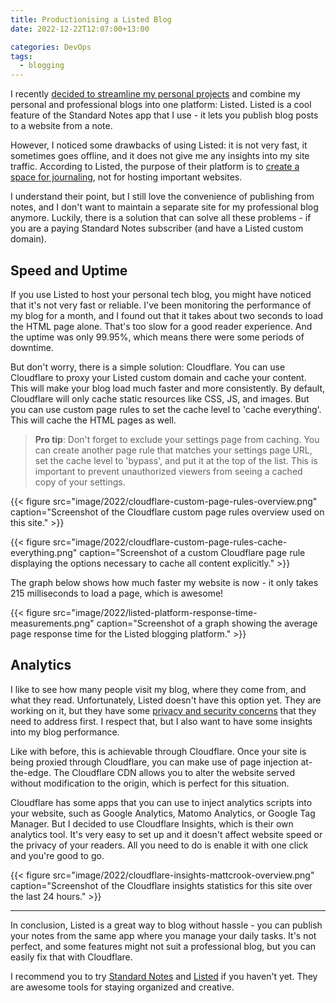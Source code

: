 ```yaml
---
title: Productionising a Listed Blog
date: 2022-12-22T12:07:00+13:00

categories: DevOps
tags:
  - blogging
---
```


I recently [decided to streamline my personal projects](/posts/2022/scaling-back-side-projects/) and combine my personal and professional blogs into one platform: Listed. Listed is a cool feature of the Standard Notes app that I use - it lets you publish blog posts to a website from a note.

However, I noticed some drawbacks of using Listed: it is not very fast, it sometimes goes offline, and it does not give me any insights into my site traffic. According to Listed, the purpose of their platform is to [create a space for journaling](https://listed.to/@Listed/5063/what-will-you-write-about), not for hosting important websites.

I understand their point, but I still love the convenience of publishing from notes, and I don't want to maintain a separate site for my professional blog anymore. Luckily, there is a solution that can solve all these problems - if you are a paying Standard Notes subscriber (and have a Listed custom domain).

## Speed and Uptime

If you use Listed to host your personal tech blog, you might have noticed that it's not very fast or reliable. I've been monitoring the performance of my blog for a month, and I found out that it takes about two seconds to load the HTML page alone. That's too slow for a good reader experience. And the uptime was only 99.95%, which means there were some periods of downtime.

But don't worry, there is a simple solution: Cloudflare. You can use Cloudflare to proxy your Listed custom domain and cache your content. This will make your blog load much faster and more consistently. By default, Cloudflare will only cache static resources like CSS, JS, and images. But you can use custom page rules to set the cache level to 'cache everything'. This will cache the HTML pages as well.

> **Pro tip**: Don't forget to exclude your settings page from caching. You can create another page rule that matches your settings page URL, set the cache level to 'bypass', and put it at the top of the list. This is important to prevent unauthorized viewers from seeing a cached copy of your settings.

{{< figure src="image/2022/cloudflare-custom-page-rules-overview.png" caption="Screenshot of the Cloudflare custom page rules overview used on this site." >}}

{{< figure src="image/2022/cloudflare-custom-page-rules-cache-everything.png" caption="Screenshot of a custom Cloudflare page rule displaying the options necessary to cache all content explicitly." >}}

The graph below shows how much faster my website is now - it only takes 215 milliseconds to load a page, which is awesome!

{{< figure src="image/2022/listed-platform-response-time-measurements.png" caption="Screenshot of a graph showing the average page response time for the Listed blogging platform." >}}

## Analytics

I like to see how many people visit my blog, where they come from, and what they read. Unfortunately, Listed doesn't have this option yet. They are working on it, but they have some [privacy and security concerns](https://github.com/standardnotes/listed/issues/70) that they need to address first. I respect that, but I also want to have some insights into my blog performance.

Like with before, this is achievable through Cloudflare. Once your site is being proxied through Cloudflare, you can make use of page injection at-the-edge. The Cloudflare CDN allows you to alter the website served without modification to the origin, which is perfect for this situation.

Cloudflare has some apps that you can use to inject analytics scripts into your website, such as Google Analytics, Matomo Analytics, or Google Tag Manager. But I decided to use Cloudflare Insights, which is their own analytics tool. It's very easy to set up and it doesn't affect website speed or the privacy of your readers. All you need to do is enable it with one click and you're good to go.

{{< figure src="image/2022/cloudflare-insights-mattcrook-overview.png" caption="Screenshot of the Cloudflare insights statistics for this site over the last 24 hours." >}}

---

In conclusion, Listed is a great way to blog without hassle - you can publish your notes from the same app where you manage your daily tasks. It's not perfect, and some features might not suit a professional blog, but you can easily fix that with Cloudflare.

I recommend you to try [Standard Notes](https://standardnotes.com) and [Listed](https://listed.to) if you haven't yet. They are awesome tools for staying organized and creative.